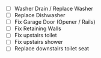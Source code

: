- [ ] Washer Drain / Replace Washer
- [ ] Replace Dishwasher
- [ ] Fix Garage Door (Opener / Rails)
- [ ] Fix Retaining Walls
- [ ] Fix upstairs toilet
- [ ] Fix upstairs shower
- [ ] Replace downstairs toilet seat